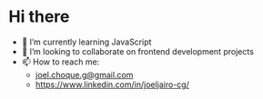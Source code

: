 # Hi there
- 🌱 I’m currently learning JavaScript
- 💞️ I’m looking to collaborate on frontend development projects
- 📫 How to reach me:
  - joel.choque.g@gmail.com
  - https://www.linkedin.com/in/joeljairo-cg/
